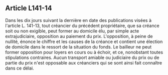 Article L141-14
----
Dans les dix jours suivant la dernière en date des publications visées à
l'article L. 141-13, tout créancier du précédent propriétaire, que sa créance
soit ou non exigible, peut former au domicile élu, par simple acte
extrajudiciaire, opposition au paiement du prix. L'opposition, à peine de
nullité, énonce le chiffre et les causes de la créance et contient une élection
de domicile dans le ressort de la situation du fonds. Le bailleur ne peut former
opposition pour loyers en cours ou à échoir, et ce, nonobstant toutes
stipulations contraires. Aucun transport amiable ou judiciaire du prix ou de
partie du prix n'est opposable aux créanciers qui se sont ainsi fait connaître
dans ce délai.
